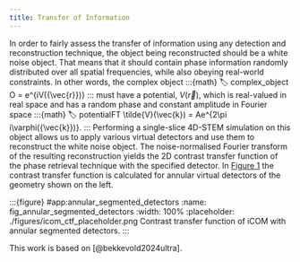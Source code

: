 ```yaml
---
title: Transfer of Information
---
```


In order to fairly assess the transfer of information using any detection and reconstruction technique, the object being reconstructed should be a white noise object. 
That means that it should contain phase information randomly distributed over all spatial frequencies, while also obeying real-world constraints. 
In other words, the complex object
:::{math}
:label: complex_object
O = e^{iV({\vec{r}})}
:::
must have a potential, $V({\vec{r}})$, which is real-valued in real space and has a random phase and constant amplitude in Fourier space
:::{math}
:label: potentialFT
\tilde{V}(\vec{k}) = Ae^{2\pi i\varphi({\vec{k}})}.
:::
Performing a single-slice 4D-STEM simulation on this object allows us to apply various virtual detectors and use them to reconstruct the white noise object.
The noise-normalised Fourier transform of the resulting reconstruction yields the 2D contrast transfer function of the phase retrieval technique with the specified detector. 
In [Figure 1](fig:annular_segmented_detectors) the contrast transfer function is calculated for annular virtual detectors of the geometry shown on the left.



:::{figure} #app:annular_segmented_detectors
:name: fig_annular_segmented_detectors
:width: 100%
:placeholder: ./figures/icom_ctf_placeholder.png
Contrast transfer function of iCOM with annular segmented detectors.
:::

This work is based on [@bekkevold2024ultra]. 
